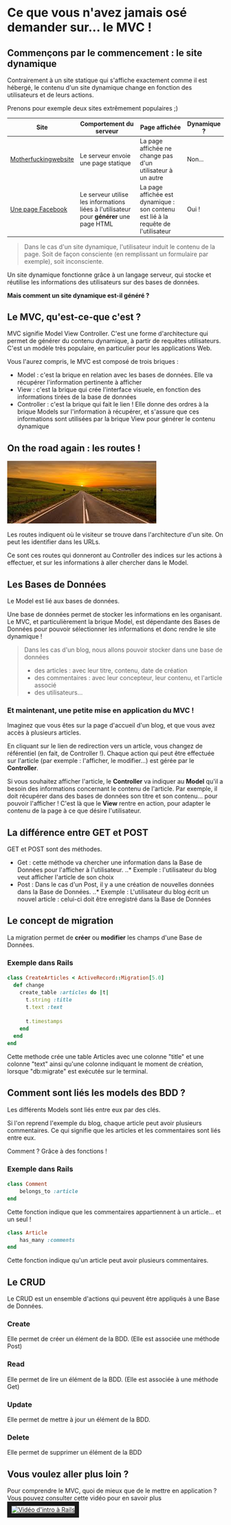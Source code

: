 # Ce que vous n'avez jamais osé demander sur... __le MVC__ !

## Commençons par le commencement : le site dynamique

Contrairement à un site statique qui s'affiche exactement comme il est hébergé, le contenu d'un site dynamique change en fonction des utilisateurs et de leurs actions. 

Prenons pour exemple deux sites extrêmement populaires ;)

Site | Comportement du serveur | Page affichée | Dynamique ?
--- | --- | --- | ---
[Motherfuckingwebsite](http://motherfuckingwebsite.com/) | Le serveur envoie une page statique | La page affichée ne change pas d'un utilisateur à un autre | Non...
[Une page Facebook](https://www.facebook.com/) |  Le serveur utilise les informations liées à l'utilisateur pour __générer__ une page HTML | La page affichée est dynamique : son contenu est lié à la requête de l'utilisateur | Oui !

> Dans le cas d'un site dynamique, l'utilisateur induit le contenu de la page. Soit de façon consciente (en remplissant un formulaire par exemple), soit inconsciente.

Un site dynamique fonctionne grâce à un langage serveur, qui stocke et réutilise les informations des utilisateurs sur des bases de données.

__Mais comment un site dynamique est-il généré ?__

## Le MVC, qu'est-ce-que c'est ?

MVC signifie Model View Controller. C'est une forme d'architecture qui permet de générer du contenu dynamique, à partir de requêtes utilisateurs. C'est un modèle très populaire, en particulier pour les applications Web. 

Vous l'aurez compris, le MVC est composé de trois briques :

* Model : c'est la brique en relation avec les bases de données. Elle va récupérer l'information pertinente à afficher
* View : c'est la brique qui crée l'interface visuele, en fonction des informations tirées de la base de données
* Controller : c'est la brique qui fait le lien ! Elle donne des ordres à la brique Models sur l'information à récupérer, et s'assure que ces informations sont utilisées par la brique View pour générer le contenu dynamique


## On the road again : les routes !

![Road](https://github.com/justinekro/read-me/blob/master/road.jpg)

Les routes indiquent où le visiteur se trouve dans l'architecture d'un site. 
On peut les identifier dans les URLs. 

Ce sont ces routes qui donneront au Controller des indices sur les actions à effectuer, et sur les informations à aller chercher dans le Model.

## Les Bases de Données

Le Model est lié aux bases de données.

Une base de données permet de stocker les informations en les organisant. Le MVC, et particulièrement la brique Model, est dépendante des Bases de Données pour pouvoir sélectionner les informations et donc rendre le site dynamique !

> Dans les cas d'un blog, nous allons pouvoir stocker dans une base de données
> * des articles : avec leur titre, contenu, date de création 
> * des commentaires : avec leur concepteur, leur contenu, et l'article associé
> * des utilisateurs...

### Et maintenant, une petite mise en application du MVC !

Imaginez que vous êtes sur la page d'accueil d'un blog, et que vous avez accès à plusieurs articles.

En cliquant sur le lien de redirection vers un article, vous changez de référentiel (en fait, de Controller !). Chaque action qui peut être effectuée sur l'article (par exemple : l'afficher, le modifier...) est gérée par le __Controller__. 

Si vous souhaitez afficher l'article, le __Controller__ va indiquer au __Model__ qu'il a besoin des informations concernant le contenu de l'article. Par exemple, il doit récupérer dans des bases de données son titre et son contenu... pour pouvoir l'afficher ! C'est là que le __View__ rentre en action, pour adapter le contenu de la page à ce que désire l'utilisateur.


## La différence entre GET et POST

GET et POST sont des méthodes.
* Get : cette méthode va chercher une information dans la Base de Données pour l'afficher à l'utilisateur. 
..* Exemple : l'utilisateur du blog veut afficher l'article de son choix
* Post : Dans le cas d'un Post, il y a une création de nouvelles données dans la Base de Données. 
..* Exemple : L'utilisateur du blog écrit un nouvel article : celui-ci doit être enregistré dans la Base de Données


## Le concept de migration

La migration permet de __créer__ ou __modifier__ les champs d'une Base de Données.

### Exemple dans Rails

```ruby
class CreateArticles < ActiveRecord::Migration[5.0]
  def change
    create_table :articles do |t|
      t.string :title
      t.text :text
 
      t.timestamps
    end
  end
end
```

Cette methode crée une table Articles avec une colonne "title" et une colonne "text" ainsi qu'une colonne indiquant le moment de création, lorsque "db:migrate" est exécutée sur le terminal.


## Comment sont liés les models des BDD ?

Les différents Models sont liés entre eux par des clés.

Si l'on reprend l'exemple du blog, chaque article peut avoir plusieurs commentaires. Ce qui signifie que les articles et les commentaires sont liés entre eux.

Comment ? Grâce à des fonctions !

### Exemple dans Rails

```ruby
class Comment
	belongs_to :article
end

```
Cette fonction indique que les commentaires appartiennent à un article... et un seul !

```ruby
class Article
	has_many :comments
end
```
Cette fonction indique qu'un article peut avoir plusieurs commentaires.

## Le CRUD

Le CRUD est un ensemble d'actions qui peuvent être appliqués à une Base de Données.

### Create
Elle permet de créer un élément de la BDD. (Elle est associée une méthode Post)

### Read
Elle permet de lire un élément de la BDD. (Elle est associée à une méthode Get)

### Update
Elle permet de mettre à jour un élément de la BDD.

### Delete
Elle permet de supprimer un élément de la BDD

## Vous voulez aller plus loin ?

Pour comprendre le MVC, quoi de mieux que de le mettre en application ? Vous pouvez consulter cette vidéo pour en savoir plus
<a href="https://www.youtube.com/watch?v=deNytSPvAxA&feature=youtu.be
" target="_blank"><img src="https://www.youtube.com/watch?v=deNytSPvAxA&feature=youtu.be/0.jpg" 
alt="Vidéo d'intro à Rails" width="240" height="180" border="10" /></a>
